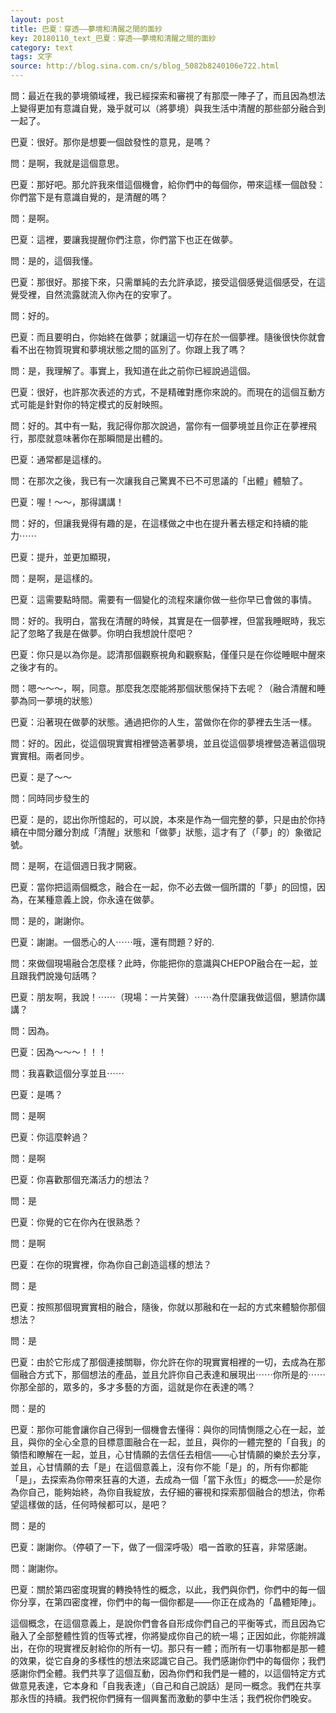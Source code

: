 ```yaml
---
layout: post
title: 巴夏：穿透——夢境和清醒之間的面紗
key: 20180110_text_巴夏：穿透——夢境和清醒之間的面紗
category: text
tags: 文字
source: http://blog.sina.com.cn/s/blog_5082b8240106e722.html
---
```


問：最近在我的夢境領域裡，我已經探索和審視了有那麼一陣子了，而且因為想法上變得更加有意識自覺，幾乎就可以（將夢境）與我生活中清醒的那些部分融合到一起了。

巴夏：很好。那你是想要一個啟發性的意見，是嗎？

問：是啊，我就是這個意思。

巴夏：那好吧。那允許我來借這個機會，給你們中的每個你，帶來這樣一個啟發：你們當下是有意識自覺的，是清醒的嗎？

問：是啊。

巴夏：這裡，要讓我提醒你們注意，你們當下也正在做夢。

問：是的，這個我懂。

巴夏：那很好。那接下來，只需單純的去允許承認，接受這個感覺這個感受，在這覺受裡，自然流露就流入你內在的安寧了。

問：好的。

巴夏：而且要明白，你始終在做夢；就讓這一切存在於一個夢裡。隨後很快你就會看不出在物質現實和夢境狀態之間的區別了。你跟上我了嗎？

問：是，我理解了。事實上，我知道在此之前你已經說過這個。

巴夏：很好，也許那次表述的方式，不是精確對應你來說的。而現在的這個互動方式可能是針對你的特定模式的反射映照。

問：好的。其中有一點，我記得你那次說過，當你有一個夢境並且你正在夢裡飛行，那麼就意味著你在那瞬間是出體的。

巴夏：通常都是這樣的。

問：在那次之後，我已有一次讓我自己驚異不已不可思議的「出體」體驗了。

巴夏：喔！～～，那得講講！

問：好的，但讓我覺得有趣的是，在這樣做之中也在提升著去穩定和持續的能力⋯⋯

巴夏：提升，並更加顯現，

問：是啊，是這樣的。

巴夏：這需要點時間。需要有一個變化的流程來讓你做一些你早已會做的事情。

問：好的。我明白，當我在清醒的時候，其實是在一個夢裡，但當我睡眠時，我忘記了忽略了我是在做夢。你明白我想說什麼吧？

巴夏：你只是以為你是。認清那個觀察視角和觀察點，僅僅只是在你從睡眠中醒來之後才有的。

問：嗯～～～，啊，同意。那麼我怎麼能將那個狀態保持下去呢？（融合清醒和睡夢為同一夢境的狀態）

巴夏：沿著現在做夢的狀態。通過把你的人生，當做你在你的夢裡去生活一樣。

問：好的。因此，從這個現實實相裡營造著夢境，並且從這個夢境裡營造著這個現實實相。兩者同步。

巴夏：是了～～

問：同時同步發生的

巴夏：是的，認出你所憶起的，可以說，本來是作為一個完整的夢，只是由於你持續在中間分離分割成「清醒」狀態和「做夢」狀態，這才有了（「夢」的）象徵記號。

問：是啊，在這個週日我才開竅。

巴夏：當你把這兩個概念，融合在一起，你不必去做一個所謂的「夢」的回憶，因為，在某種意義上說，你永遠在做夢。

問：是的，謝謝你。

巴夏：謝謝。一個悉心的人⋯⋯哦，還有問題？好的.

問：來做個現場融合怎麼樣？此時，你能把你的意識與CHEPOP融合在一起，並且跟我們說幾句話嗎？

巴夏：朋友啊，我說！⋯⋯（現場：一片笑聲）⋯⋯為什麼讓我做這個，懇請你講講？

問：因為。

巴夏：因為～～～！！！

問：我喜歡這個分享並且⋯⋯

巴夏：是嗎？

問：是啊

巴夏：你這麼幹過？

問：是啊

巴夏：你喜歡那個充滿活力的想法？

問：是

巴夏：你覺的它在你內在很熟悉？

問：是啊

巴夏：在你的現實裡，你為你自己創造這樣的想法？

問：是

巴夏：按照那個現實實相的融合，隨後，你就以那融和在一起的方式來體驗你那個想法？

問：是

巴夏：由於它形成了那個連接關聯，你允許在你的現實實相裡的一切，去成為在那個融合方式下，那個想法的產品，並且允許你自己表達和展現出⋯⋯你所是的⋯⋯你那全部的，眾多的，多才多藝的方面，這就是你在表達的嗎？

問：是的

巴夏：那你可能會讓你自己得到一個機會去懂得：與你的同情惻隱之心在一起，並且，與你的全心全意的目標意圖融合在一起，並且，與你的一體完整的「自我」的領悟和瞭解在一起，並且，心甘情願的去信任去相信——心甘情願的樂於去分享，並且，心甘情願的去「是」在這個意義上，沒有你不能「是」的，所有你都能「是」，去探索為你帶來狂喜的大道，去成為一個「當下永恆」的概念——於是你為你自己，能夠始終，為你自我綻放，去仔細的審視和探索那個融合的想法，你希望這樣做的話，任何時候都可以，是吧？

問：是的

巴夏：謝謝你。（停頓了一下，做了一個深呼吸）唱一首歌的狂喜，非常感謝。

問：謝謝你。

巴夏：關於第四密度現實的轉換特性的概念，以此，我們與你們，你們中的每一個你分享，在第四密度裡，你們中的每一個你都是——你正在成為的「晶體矩陣」。

這個概念，在這個意義上，是說你們會各自形成你們自己的平衡等式，而且因為它融入了全部整體性質的恆等式裡，你將變成你自己的統一場；正因如此，你能辨識出，在你的現實裡反射給你的所有一切。那只有一體；而所有一切事物都是那一體的效果，從它自身的多樣性的想法來認識它自己。我們感謝你們中的每個你；我們感謝你們全體。我們共享了這個互動，因為你們和我們是一體的，以這個特定方式做意見表達，它本身和「自我表達」（自己和自己說話）是同一概念。我們在共享那永恆的持續。我們祝你們擁有一個興奮而激動的夢中生活；我們祝你們晚安。

